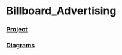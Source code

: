 # Billboard_Advertising
### [Project](https://github.com/IlyaGurecky/billboard_advertising_V1/tree/master/billboard_advertising)
### [Diagrams](https://github.com/IlyaGurecky/billboard_advertising_V1/tree/master/Diagrams)
